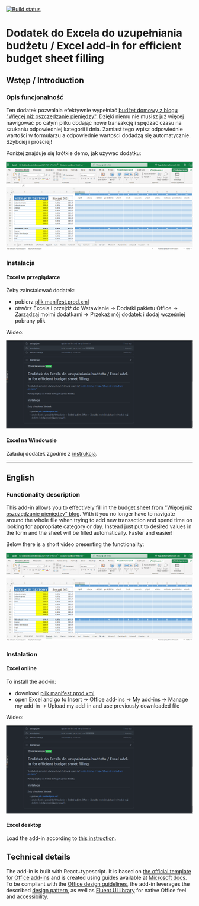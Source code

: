 [![Build status](https://github.com/sjwilczynski/WNOPBudgetAutocomplete/actions/workflows/ci.yml/badge.svg?branch=master)](https://github.com/sjwilczynski/WNOPBudgetAutocomplete/actions/workflows/ci.yml)

# Dodatek do Excela do uzupełniania budżetu / Excel add-in for efficient budget sheet filling

## Wstęp / Introduction

### Opis funcjonalność

Ten dodatek pozwalala efektywnie wypełniać [budżet domowy z blogu "Więcej niż oszczędzanie pieniędzy"](https://jakoszczedzacpieniadze.pl/budzet-domowy-2021-szablon-arkusz-excel). Dzięki niemu nie musisz już więcej nawigować po całym pliku dodając nowe transakcję i spędzać czasu na szukaniu odpowiedniej kategorii i dnia. Zamiast tego wpisz odpowiednie wartości w formularzu a odpowiednie wartości dodadzą się automatycznie. Szybciej i prościej!

Poniżej znajduje się krótkie demo, jak używać dodatku:

![Jak używać dodatku](./gifs/exampleForTransactions.gif)

### Instalacja

#### Excel w przeglądarce

Żeby zainstalować dodatek:

- pobierz [plik manifest.prod.xml](./manifest.prod.xml)
- otwórz Excela i przejdź do Wstawianie -> Dodatki pakietu Office -> Zarządzaj moimi dodatkami -> Przekaż mój dodatek i dodaj wcześniej pobrany plik

Wideo:

![Jak zainstalować dodatek](./gifs/installAddIn.gif)

#### Excel na Windowsie

Załaduj dodatek zgodnie z [instrukcją](https://learn.microsoft.com/en-us/office/dev/add-ins/testing/create-a-network-shared-folder-catalog-for-task-pane-and-content-add-ins).

---

## English

### Functionality description

This add-in allows you to effectively fill in the [budget sheet from "Więcej niż oszczędzanie pieniędzy" blog](https://jakoszczedzacpieniadze.pl/budzet-domowy-2021-szablon-arkusz-excel). With it you no longer have to navigate around the whole file when trying to add new transaction and spend time on looking for appropriate category or day. Instead just put to desired values in the form and the sheet will be filled automatically. Faster and easier!

Below there is a short video presenting the functionality:

![How to use add-in](./gifs/exampleForTransactions.gif)

### Instalation

#### Excel online

To install the add-in:

- download [plik manifest.prod.xml](./manifest.prod.xml)
- open Excel and go to Insert -> Office add-ins -> My add-ins -> Manage my add-in -> Upload my add-in and use previously downloaded file

Wideo:

![How to install add-in](./gifs/installAddIn.gif)

#### Excel desktop

Load the add-in according to [this instruction](https://learn.microsoft.com/en-us/office/dev/add-ins/testing/create-a-network-shared-folder-catalog-for-task-pane-and-content-add-ins).

## Technical details

The add-in is built with React+typescript. It is based on [the official template for Office add-ins](https://github.com/officedev/generator-office) and is created using guides available at [Microsoft docs](https://docs.microsoft.com/en-us/office/dev/add-ins/develop/develop-overview). To be compliant with the [Office design guidelines](https://docs.microsoft.com/en-us/office/dev/add-ins/design/add-in-design), the add-in leverages the described [design pattern](https://docs.microsoft.com/en-us/office/dev/add-ins/design/ux-design-pattern-templates), as well as [Fluent UI library](https://developer.microsoft.com/en-us/fluentui#/) for native Office feel and accessibility.
